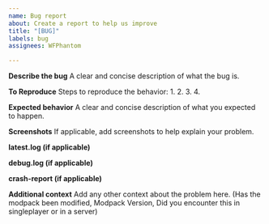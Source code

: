 ```yaml
---
name: Bug report
about: Create a report to help us improve
title: "[BUG]"
labels: bug
assignees: WFPhantom

---
```


**Describe the bug**
A clear and concise description of what the bug is.

**To Reproduce**
Steps to reproduce the behavior:
1. 
2. 
3. 
4. 

**Expected behavior**
A clear and concise description of what you expected to happen.

**Screenshots**
If applicable, add screenshots to help explain your problem.

**latest.log (if applicable)**

**debug.log (if applicable)**

**crash-report (if applicable)**

**Additional context**
Add any other context about the problem here. (Has the modpack been modified, Modpack Version, Did you encounter this in singleplayer or in a server)
